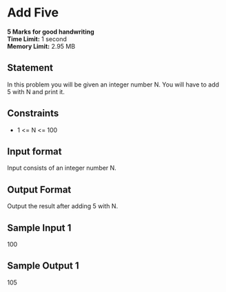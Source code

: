 # Add Five
**5 Marks for good handwriting**  
**Time Limit:** 1 second  
**Memory Limit:** 2.95 MB  

## Statement
In this problem you will be given an integer number N. You will have to add 5 with N and print it.

## Constraints
- 1 <= N <= 100

## Input format
Input consists of an integer number N.

## Output Format
Output the result after adding 5 with N.

## Sample Input 1
100

## Sample Output 1
105